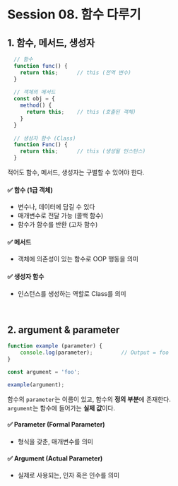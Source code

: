 # Session 08. 함수 다루기
## 1. 함수, 메서드, 생성자
```javascript
  // 함수
  function func() {
    return this;      // this (전역 변수)
  }
  
  // 객체의 메서드
  const obj = {
    method() {
      return this;    // this (호출된 객체)
    }
  }
  
  // 생성자 함수 (Class)
  function Func() {
    return this;      // this (생성될 인스턴스)
  }
```
적어도 함수, 메서드, 생성자는 구별할 수 있어야 한다.<br>
#### ✅ 함수 (1급 객체)
- 변수나, 데이터에 담길 수 있다
- 매개변수로 전달 가능 (콜백 함수)
- 함수가 함수를 반환 (고차 함수)
#### ✅ 메서드
- 객체에 의존성이 있는 함수로 OOP 행동을 의미
#### ✅ 생성자 함수
- 인스턴스를 생성하는 역할로 Class를 의미
<br>

## 2. argument & parameter
```javascript
function example (parameter) {
    console.log(parameter);         // Output = foo
}

const argument = 'foo';

example(argument);
```
함수의 `parameter`는 이름이 있고, 함수의 **정의 부분**에 존재한다.<br>
`argument`는 함수에 들어가는 **실제 값**이다.<br>
#### ✅ Parameter (Formal Parameter)
- 형식을 갖춘, 매개변수를 의미
#### ✅ Argument (Actual Parameter)
- 실제로 사용되는, 인자 혹은 인수를 의미
<br>
